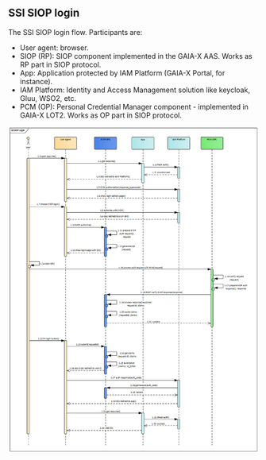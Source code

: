 ## SSI SIOP login


The SSI SIOP login flow. Participants are:

- User agent: browser. 
- SIOP (RP): SIOP component implemented in the GAIA-X AAS. Works as RP part in SIOP protocol.
- App: Application protected by IAM Platform (GAIA-X Portal, for instance).
- IAM Platform: Identity and Access Management solution like keycloak, Gluu, WSO2, etc. 
- PCM (OP): Personal Credential Manager component - implemented in GAIA-X LOT2. Works as OP part in SIOP protocol. 

![SSI SIOP login](./images/siop_login.png "SSI SIOP login")

